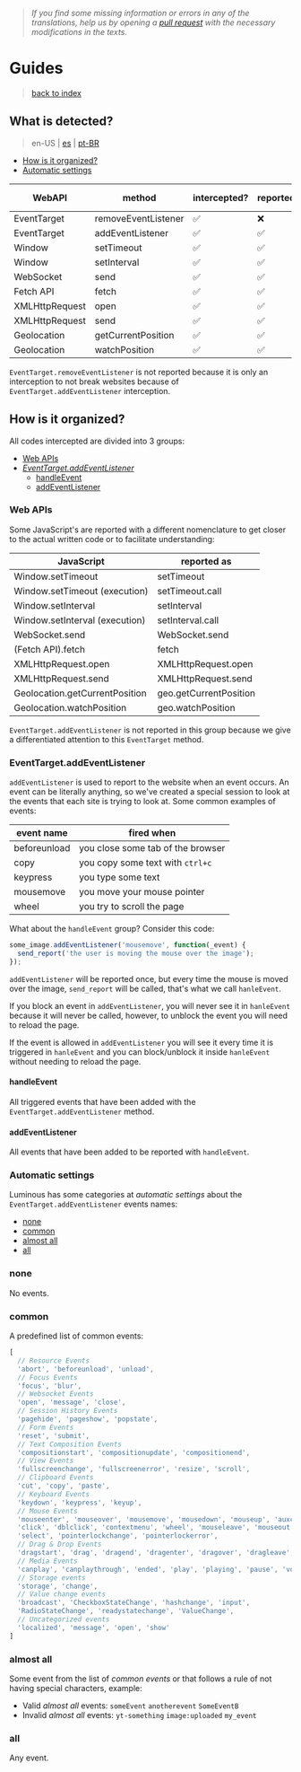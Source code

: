 > *If you find some missing information or errors in any of the translations, help us by opening a [pull request](https://github.com/gbaptista/luminous/pulls) with the necessary modifications in the texts.*

# Guides
> [back to index](../)

## What is detected?
> en-US | [es](../../../es/guides/how-it-works/what-is-detected.md) | [pt-BR](../../../pt-BR/guides/how-it-works/what-is-detected.md)

- [How is it organized?](#how-is-it-organized)
- [Automatic settings](#automatic-settings)

| WebAPI         | method              | intercepted?       | reported?          | can be bocked?     |
| -------------- | ------------------- | ------------------ | ------------------ | ------------------ |
| EventTarget    | removeEventListener | :white_check_mark: | :x:                | :x:                |
| EventTarget    | addEventListener    | :white_check_mark: | :white_check_mark: | :white_check_mark: |
| Window         | setTimeout          | :white_check_mark: | :white_check_mark: | :white_check_mark: |
| Window         | setInterval         | :white_check_mark: | :white_check_mark: | :white_check_mark: |
| WebSocket      | send                | :white_check_mark: | :white_check_mark: | :white_check_mark: |
| Fetch API      | fetch               | :white_check_mark: | :white_check_mark: | :white_check_mark: |
| XMLHttpRequest | open                | :white_check_mark: | :white_check_mark: | :white_check_mark: |
| XMLHttpRequest | send                | :white_check_mark: | :white_check_mark: | :white_check_mark: |
| Geolocation    | getCurrentPosition  | :white_check_mark: | :white_check_mark: | :white_check_mark: |
| Geolocation    | watchPosition       | :white_check_mark: | :white_check_mark: | :white_check_mark: |

`EventTarget.removeEventListener` is not reported because it is only an interception to not break websites because of `EventTarget.addEventListener` interception.

## How is it organized?

All codes intercepted are divided into 3 groups:
- [Web APIs](#web-apis)
- [*EventTarget.addEventListener*](#eventtargetaddeventlistener)
  - [handleEvent](#handleevent)
  - [addEventListener](#addeventlistener)

### Web APIs

Some JavaScript's are reported with a different nomenclature to get closer to the actual written code or to facilitate understanding:

| JavaScript                     | reported as            |
| -------------------------------| ---------------------- |
| Window.setTimeout              | setTimeout             |
| Window.setTimeout (execution)  | setTimeout.call        |
| Window.setInterval             | setInterval            |
| Window.setInterval (execution) | setInterval.call       |
| WebSocket.send                 | WebSocket.send         |
| (Fetch API).fetch              | fetch                  |
| XMLHttpRequest.open            | XMLHttpRequest.open    |
| XMLHttpRequest.send            | XMLHttpRequest.send    |
| Geolocation.getCurrentPosition | geo.getCurrentPosition |
| Geolocation.watchPosition      | geo.watchPosition      |

`EventTarget.addEventListener` is not reported in this group because we give a differentiated attention to this `EventTarget` method.

### EventTarget.addEventListener

`addEventListener` is used to report to the website when an event occurs. An event can be literally anything, so we've created a special session to look at the events that each site is trying to look at. Some common examples of events:

| event name   | fired when                        |
| ------------ | --------------------------------- |
| beforeunload | you close some tab of the browser |
| copy         | you copy some text with `ctrl+c`  |
| keypress     | you type some text                |
| mousemove    | you move your mouse pointer       |
| wheel        | you try to scroll the page        |

What about the `handleEvent` group? Consider this code:

```javascript
some_image.addEventListener('mousemove', function(_event) {
  send_report('the user is moving the mouse over the image');
});
```

`addEventListener` will be reported once, but every time the mouse is moved over the image, `send_report` will be called, that's what we call `hanleEvent`.

If you block an event in `addEventListener`, you will never see it in `hanleEvent` because it will never be called, however, to unblock the event you will need to reload the page.

If the event is allowed in `addEventListener` you will see it every time it is triggered in `hanleEvent` and you can block/unblock it inside `hanleEvent` without needing to reload the page.

#### handleEvent

All triggered events that have been added with the `EventTarget.addEventListener` method.

#### addEventListener

All events that have been added to be reported with `handleEvent`.

### Automatic settings

Luminous has some categories at *automatic settings* about the `EventTarget.addEventListener` events names:

- [none](#none)
- [common](#common)
- [almost all](#almost-all)
- [all](#all)

### none

No events.

### common

A predefined list of common events:
```javascript
[
  // Resource Events
  'abort', 'beforeunload', 'unload',
  // Focus Events
  'focus', 'blur',
  // Websocket Events
  'open', 'message', 'close',
  // Session History Events
  'pagehide', 'pageshow', 'popstate',
  // Form Events
  'reset', 'submit',
  // Text Composition Events
  'compositionstart', 'compositionupdate', 'compositionend',
  // View Events
  'fullscreenchange', 'fullscreenerror', 'resize', 'scroll',
  // Clipboard Events
  'cut', 'copy', 'paste',
  // Keyboard Events
  'keydown', 'keypress', 'keyup',
  // Mouse Events
  'mouseenter', 'mouseover', 'mousemove', 'mousedown', 'mouseup', 'auxclick',
  'click', 'dblclick', 'contextmenu', 'wheel', 'mouseleave', 'mouseout',
  'select', 'pointerlockchange', 'pointerlockerror',
  // Drag & Drop Events
  'dragstart', 'drag', 'dragend', 'dragenter', 'dragover', 'dragleave', 'drop',
  // Media Events
  'canplay', 'canplaythrough', 'ended', 'play', 'playing', 'pause', 'volumechange',
  // Storage events
  'storage', 'change',
  // Value change events
  'broadcast', 'CheckboxStateChange', 'hashchange', 'input',
  'RadioStateChange', 'readystatechange', 'ValueChange',
  // Uncategorized events
  'localized', 'message', 'open', 'show'
]
```

### almost all
Some event from the list of *common events* or that follows a rule of not having special characters, example:

- Valid *almost all* events: `someEvent` `anotherevent` `SomeEventB`
- Invalid *almost all* events: `yt-something` `image:uploaded` `my_event`

### all

Any event.
